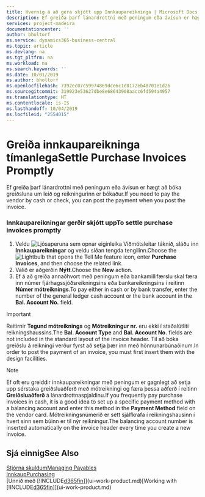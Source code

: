 ```yaml
---
title: Hvernig á að gera skjótt upp Innkaupareikninga | Microsoft Docs
description: Ef greiða þarf lánardrottni með peningum eða ávísun er hægt að láta gera nauðsynlega bókun um leið og reikningurinn er bókaður.
services: project-madeira
documentationcenter: ''
author: bholtorf
ms.service: dynamics365-business-central
ms.topic: article
ms.devlang: na
ms.tgt_pltfrm: na
ms.workload: na
ms.search.keywords: ''
ms.date: 10/01/2019
ms.author: bholtorf
ms.openlocfilehash: 7392ec07c59974869dce6c1e8172eb48701e1d26
ms.sourcegitcommit: 319023e53627dbe8e68643908aacc6fd594a4957
ms.translationtype: HT
ms.contentlocale: is-IS
ms.lasthandoff: 10/04/2019
ms.locfileid: "2554015"
---
```

# <a name="settle-purchase-invoices-promptly"></a><span data-ttu-id="2f5a1-103">Greiða innkaupareikninga tímanlega</span><span class="sxs-lookup"><span data-stu-id="2f5a1-103">Settle Purchase Invoices Promptly</span></span>
<span data-ttu-id="2f5a1-104">Ef greiða þarf lánardrottni með peningum eða ávísun er hægt að bóka greiðsluna um leið og reikningurinn er bókaður.</span><span class="sxs-lookup"><span data-stu-id="2f5a1-104">If you need to pay the vendor by cash or check, you can post the payment when you post the invoice.</span></span>  

### <a name="to-settle-purchase-invoices-promptly"></a><span data-ttu-id="2f5a1-105">Innkaupareikningar gerðir skjótt upp</span><span class="sxs-lookup"><span data-stu-id="2f5a1-105">To settle purchase invoices promptly</span></span>  
1. <span data-ttu-id="2f5a1-106">Veldu ![Ljósaperuna sem opnar eiginleika Viðmótsleitar](media/ui-search/search_small.png "Segðu mér hvað þú vilt gera") táknið, sláðu inn **Innkaupareikningar** og veldu síðan tengda tengilinn.</span><span class="sxs-lookup"><span data-stu-id="2f5a1-106">Choose the ![Lightbulb that opens the Tell Me feature](media/ui-search/search_small.png "Tell me what you want to do") icon, enter **Purchase Invoices**, and then choose the related link.</span></span>  
2. <span data-ttu-id="2f5a1-107">Valið er aðgerðin **Nýtt**.</span><span class="sxs-lookup"><span data-stu-id="2f5a1-107">Choose the **New** action.</span></span>  
3.  <span data-ttu-id="2f5a1-108">Ef á að greiða annaðhvort með peningum eða bankamillifærslu skal færa inn númer fjárhagssjóðsreikningsins eða bankareikningsins í reitinn **Númer mótreiknings**.</span><span class="sxs-lookup"><span data-stu-id="2f5a1-108">To pay either in cash or by bank transfer, enter the number of the general ledger cash account or the bank account in the **Bal. Account No.** field.</span></span>  

> [!IMPORTANT]  
>  <span data-ttu-id="2f5a1-109">Reitirnir **Tegund mótreiknings** og **Mótreikningur nr.** eru ekki í staðalútliti reikningshaussins.</span><span class="sxs-lookup"><span data-stu-id="2f5a1-109">The **Bal. Account Type** and **Bal. Account No.** fields are not included in the standard layout of the invoice header.</span></span> <span data-ttu-id="2f5a1-110">Til að bóka greiðslu á reikningi verður fyrst að setja þær inn með hönnunarbúnaðinum.</span><span class="sxs-lookup"><span data-stu-id="2f5a1-110">In order to post the payment of an invoice, you must first insert them with the design facilities.</span></span>  

> [!NOTE]  
>  <span data-ttu-id="2f5a1-111">Ef oft eru greiddir innkaupareikningar með peningum er gagnlegt að setja upp sérstaka greiðsluaðferð með mótreikningi og færa þessa aðferð í reitinn  **Greiðsluaðferð** á lánardrottnaspjaldinu.</span><span class="sxs-lookup"><span data-stu-id="2f5a1-111">If you frequently pay purchase invoices in cash, it is a good idea to set up a specific payment method with a balancing account and enter this method in the **Payment Method** field on the vendor card.</span></span> <span data-ttu-id="2f5a1-112">Mótreikningsnúmerið er sett sjálfkrafa í reikningshausinn í hvert sinn sem búinn er til nýr reikningur.</span><span class="sxs-lookup"><span data-stu-id="2f5a1-112">The balancing account number is inserted automatically on the invoice header every time you create a new invoice.</span></span>  

## <a name="see-also"></a><span data-ttu-id="2f5a1-113">Sjá einnig</span><span class="sxs-lookup"><span data-stu-id="2f5a1-113">See Also</span></span>  
[<span data-ttu-id="2f5a1-114">Stjórna skuldum</span><span class="sxs-lookup"><span data-stu-id="2f5a1-114">Managing Payables</span></span>](payables-manage-payables.md)  
[<span data-ttu-id="2f5a1-115">Innkaup</span><span class="sxs-lookup"><span data-stu-id="2f5a1-115">Purchasing</span></span>](purchasing-manage-purchasing.md)  
<span data-ttu-id="2f5a1-116">[Unnið með [!INCLUDE[d365fin](includes/d365fin_md.md)]](ui-work-product.md)</span><span class="sxs-lookup"><span data-stu-id="2f5a1-116">[Working with [!INCLUDE[d365fin](includes/d365fin_md.md)]](ui-work-product.md)</span></span>
